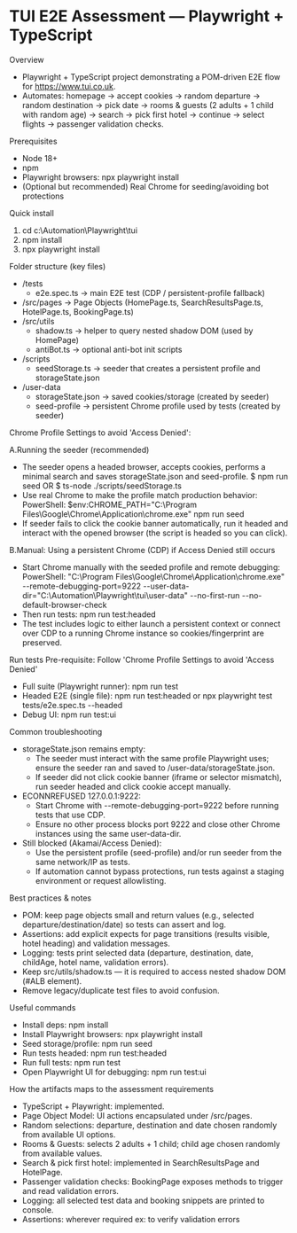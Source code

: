 # TUI E2E Assessment — Playwright + TypeScript

Overview
- Playwright + TypeScript project demonstrating a POM-driven E2E flow for https://www.tui.co.uk.
- Automates: homepage → accept cookies → random departure → random destination → pick date → rooms & guests (2 adults + 1 child with random age) → search → pick first hotel → continue → select flights → passenger validation checks.

Prerequisites
- Node 18+
- npm
- Playwright browsers: npx playwright install
- (Optional but recommended) Real Chrome for seeding/avoiding bot protections

Quick install
1. cd c:\Automation\Playwright\tui
2. npm install
3. npx playwright install

Folder structure (key files)
- /tests
  - e2e.spec.ts        → main E2E test (CDP / persistent-profile fallback)
- /src/pages          → Page Objects (HomePage.ts, SearchResultsPage.ts, HotelPage.ts, BookingPage.ts)
- /src/utils
  - shadow.ts          → helper to query nested shadow DOM (used by HomePage)
  - antiBot.ts         → optional anti-bot init scripts
- /scripts
  - seedStorage.ts     → seeder that creates a persistent profile and storageState.json
- /user-data
  - storageState.json  → saved cookies/storage (created by seeder)
  - seed-profile       → persistent Chrome profile used by tests (created by seeder)

Chrome Profile Settings to avoid 'Access Denied':

A.Running the seeder (recommended)
- The seeder opens a headed browser, accepts cookies, performs a minimal search and saves storageState.json and seed-profile.
 $ npm run seed OR $ ts-node ./scripts/seedStorage.ts
- Use real Chrome to make the profile match production behavior:
  PowerShell:
  $env:CHROME_PATH="C:\Program Files\Google\Chrome\Application\chrome.exe"
  npm run seed
- If seeder fails to click the cookie banner automatically, run it headed and interact with the opened browser (the script is headed so you can click).

B.Manual: Using a persistent Chrome (CDP) if Access Denied still occurs
- Start Chrome manually with the seeded profile and remote debugging:
  PowerShell:
  "C:\Program Files\Google\Chrome\Application\chrome.exe" --remote-debugging-port=9222 --user-data-dir="C:\Automation\Playwright\tui\user-data" --no-first-run --no-default-browser-check
- Then run tests:
  npm run test:headed
- The test includes logic to either launch a persistent context or connect over CDP to a running Chrome instance so cookies/fingerprint are preserved.

Run tests
Pre-requisite: Follow 'Chrome Profile Settings to avoid 'Access Denied'
- Full suite (Playwright runner):
  npm run test
- Headed E2E (single file):
  npm run test:headed
  or
  npx playwright test tests/e2e.spec.ts --headed
- Debug UI:
  npm run test:ui

Common troubleshooting
- storageState.json remains empty:
  - The seeder must interact with the same profile Playwright uses; ensure the seeder ran and saved to /user-data/storageState.json.
  - If seeder did not click cookie banner (iframe or selector mismatch), run seeder headed and click cookie accept manually.
- ECONNREFUSED 127.0.0.1:9222:
  - Start Chrome with --remote-debugging-port=9222 before running tests that use CDP.
  - Ensure no other process blocks port 9222 and close other Chrome instances using the same user-data-dir.
- Still blocked (Akamai/Access Denied):
  - Use the persistent profile (seed-profile) and/or run seeder from the same network/IP as tests.
  - If automation cannot bypass protections, run tests against a staging environment or request allowlisting.

Best practices & notes
- POM: keep page objects small and return values (e.g., selected departure/destination/date) so tests can assert and log.
- Assertions: add explicit expects for page transitions (results visible, hotel heading) and validation messages.
- Logging: tests print selected data (departure, destination, date, childAge, hotel name, validation errors).
- Keep src/utils/shadow.ts — it is required to access nested shadow DOM (#ALB element).
- Remove legacy/duplicate test files to avoid confusion.

Useful commands
- Install deps: npm install
- Install Playwright browsers: npx playwright install
- Seed storage/profile: npm run seed
- Run tests headed: npm run test:headed
- Run full tests: npm run test
- Open Playwright UI for debugging: npm run test:ui

How the artifacts maps to the assessment requirements
- TypeScript + Playwright: implemented.
- Page Object Model: UI actions encapsulated under /src/pages.
- Random selections: departure, destination and date chosen randomly from available UI options.
- Rooms & Guests: selects 2 adults + 1 child; child age chosen randomly from available values.
- Search & pick first hotel: implemented in SearchResultsPage and HotelPage.
- Passenger validation checks: BookingPage exposes methods to trigger and read validation errors.
- Logging: all selected test data and booking snippets are printed to console.
- Assertions: wherever required ex: to verify validation errors


